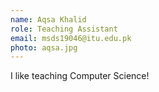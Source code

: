 ```yaml
---
name: Aqsa Khalid
role: Teaching Assistant
email: msds19046@itu.edu.pk
photo: aqsa.jpg
---
```


I like teaching Computer Science!
